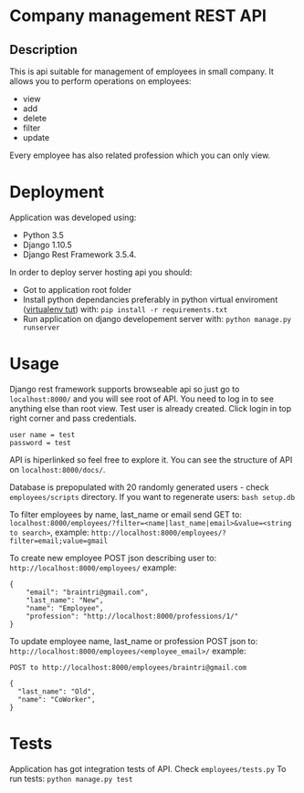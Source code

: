 # Company management REST API

## Description

This is api suitable for management of employees in small company. It allows you to
perform operations on employees:
- view 
- add 
- delete 
- filter 
- update

Every employee has also related profession which you can only view.

# Deployment

Application was developed using:
 - Python 3.5 
 - Django 1.10.5 
 - Django Rest Framework 3.5.4.

In order to deploy server hosting api you should:
- Got to application root folder
- Install python dependancies preferably in python virtual enviroment 
([virtualenv tut](http://docs.python-guide.org/en/latest/dev/virtualenvs/)) with: `pip install -r requirements.txt`
- Run application on django developement server with: `python manage.py runserver`

# Usage

Django rest framework supports browseable api so just go to `localhost:8000/` and you will see root of API.
You need to log in to see anything else than root view. Test user is already created. Click login in top right corner
and pass credentials.

```
user name = test
password = test
```

API is hiperlinked so feel free to explore it.
You can see the structure of API on `localhost:8000/docs/`.

Database is prepopulated with 20 randomly generated users - check `employees/scripts` directory. If you want 
to regenerate users: `bash setup.db` 

To filter employees by name, last_name or email send GET to: `localhost:8000/employees/?filter=<name|last_name|email>&value=<string to search>`, example: `http://localhost:8000/employees/?filter=email;value=gmail`

To create new employee POST json describing user to: `http://localhost:8000/employees/` example:
 
```
{
    "email": "braintri@gmail.com",
    "last_name": "New",
    "name": "Employee",
    "profession": "http://localhost:8000/professions/1/"
}
```
 
 To update employee name, last_name or profession POST json to: `http://localhost:8000/employees/<employee_email>/` 
 example:
 
 `POST to http://localhost:8000/employees/braintri@gmail.com`
 
  ```
{        
    "last_name": "Old",
    "name": "CoWorker",        
}
 ```
 
 # Tests
 
 Application has got integration tests of API. Check `employees/tests.py` To run tests: `python manage.py test`
 